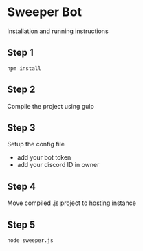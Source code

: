 # Sweeper Bot

Installation and running instructions
## Step 1
`npm install`

## Step 2
Compile the project using gulp

## Step 3
Setup the config file
- add your bot token
- add your discord ID in owner

## Step 4
Move compiled .js project to hosting instance

## Step 5
`node sweeper.js`
